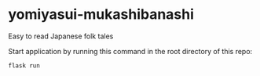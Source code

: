 # yomiyasui-mukashibanashi
Easy to read Japanese folk tales

Start application by running this command in the root directory of this repo:
```
flask run
```
